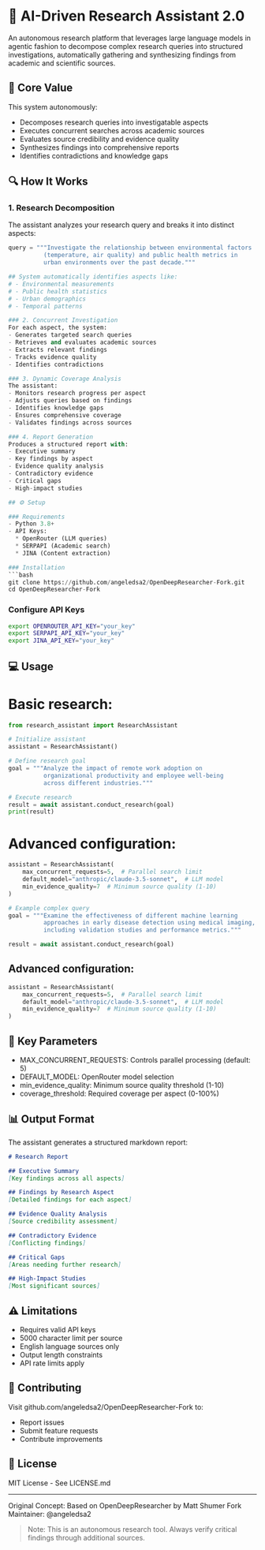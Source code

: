   # 🧠 AI-Driven Research Assistant 2.0

 An autonomous research platform that leverages large language models in agentic fashion to decompose complex research queries into structured investigations, automatically gathering and synthesizing findings from academic and scientific sources.

 ## 🎯 Core Value

 This system autonomously:
 - Decomposes research queries into investigatable aspects
 - Executes concurrent searches across academic sources
 - Evaluates source credibility and evidence quality 
 - Synthesizes findings into comprehensive reports
 - Identifies contradictions and knowledge gaps

 ## 🔍 How It Works

 ### 1. Research Decomposition
 The assistant analyzes your research query and breaks it into distinct aspects:

 ```python
 query = """Investigate the relationship between environmental factors 
           (temperature, air quality) and public health metrics in 
           urban environments over the past decade."""

 ## System automatically identifies aspects like:
 # - Environmental measurements
 # - Public health statistics
 # - Urban demographics
 # - Temporal patterns

 ### 2. Concurrent Investigation
 For each aspect, the system:
 - Generates targeted search queries
 - Retrieves and evaluates academic sources
 - Extracts relevant findings
 - Tracks evidence quality
 - Identifies contradictions

 ### 3. Dynamic Coverage Analysis
 The assistant:
 - Monitors research progress per aspect
 - Adjusts queries based on findings
 - Identifies knowledge gaps
 - Ensures comprehensive coverage
 - Validates findings across sources

 ### 4. Report Generation
 Produces a structured report with:
 - Executive summary
 - Key findings by aspect
 - Evidence quality analysis
 - Contradictory evidence
 - Critical gaps
 - High-impact studies

 ## ⚙️ Setup

 ### Requirements
 - Python 3.8+
 - API Keys:
   * OpenRouter (LLM queries)
   * SERPAPI (Academic search)
   * JINA (Content extraction)

 ### Installation
 ```bash
 git clone https://github.com/angeledsa2/OpenDeepResearcher-Fork.git
 cd OpenDeepResearcher-Fork
 ```

 ### Configure API Keys
 ```bash
 export OPENROUTER_API_KEY="your_key"
 export SERPAPI_API_KEY="your_key"
 export JINA_API_KEY="your_key"
 ```


 ## 💻 Usage

 # Basic research:
 ```python
 from research_assistant import ResearchAssistant

 # Initialize assistant
 assistant = ResearchAssistant()

 # Define research goal
 goal = """Analyze the impact of remote work adoption on 
           organizational productivity and employee well-being 
           across different industries."""

 # Execute research
 result = await assistant.conduct_research(goal)
 print(result)
 ```

 # Advanced configuration:
 ```python
 assistant = ResearchAssistant(
     max_concurrent_requests=5,  # Parallel search limit
     default_model="anthropic/claude-3.5-sonnet",  # LLM model
     min_evidence_quality=7  # Minimum source quality (1-10)
 )

 # Example complex query
 goal = """Examine the effectiveness of different machine learning 
           approaches in early disease detection using medical imaging, 
           including validation studies and performance metrics."""

 result = await assistant.conduct_research(goal)
 ```
 ## Advanced configuration:
 ```python
 assistant = ResearchAssistant(
     max_concurrent_requests=5,  # Parallel search limit
     default_model="anthropic/claude-3.5-sonnet",  # LLM model
     min_evidence_quality=7  # Minimum source quality (1-10)
 )
 ```
 ## 🔧 Key Parameters

 - MAX_CONCURRENT_REQUESTS: Controls parallel processing (default: 5)
 - DEFAULT_MODEL: OpenRouter model selection
 - min_evidence_quality: Minimum source quality threshold (1-10)
 - coverage_threshold: Required coverage per aspect (0-100%)

 ## 📊 Output Format

 The assistant generates a structured markdown report:
 ```markdown
 # Research Report

 ## Executive Summary
 [Key findings across all aspects]

 ## Findings by Research Aspect
 [Detailed findings for each aspect]

 ## Evidence Quality Analysis
 [Source credibility assessment]

 ## Contradictory Evidence
 [Conflicting findings]

 ## Critical Gaps
 [Areas needing further research]

 ## High-Impact Studies
 [Most significant sources]
 ```

 ## ⚠️ Limitations

 - Requires valid API keys
 - 5000 character limit per source
 - English language sources only
 - Output length constraints
 - API rate limits apply

 ## 🤝 Contributing

 Visit github.com/angeledsa2/OpenDeepResearcher-Fork to:
 - Report issues
 - Submit feature requests
 - Contribute improvements

 ## 📜 License

 MIT License - See LICENSE.md

 ---

 Original Concept: Based on OpenDeepResearcher by Matt Shumer
 Fork Maintainer: @angeledsa2

 > Note: This is an autonomous research tool. Always verify critical findings through additional sources.